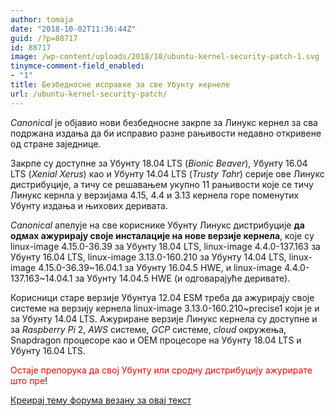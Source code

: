 ```yaml
---
author: tomaja
date: "2018-10-02T11:36:44Z"
guid: /?p=88717
id: 88717
image: /wp-content/uploads/2018/10/ubuntu-kernel-security-patch-1.svg
tinymce-comment-field_enabled:
- "1"
title: Безбедносне исправке за све Убунту кернеле
url: /ubuntu-kernel-security-patch/
---
```

_Canonical_ је објавио нови безбедносне закрпе за Линукс кернел за сва подржана издања да би исправио разне рањивости недавно откривене од стране заједнице.

Закрпе су доступне за Убунту 18.04 LTS (_Bionic Beaver_), Убунту 16.04 LTS (_Xenial Xerus_) као и Убунту 14.04 LTS (_Trusty Tahr_) серије ове Линукс дистрибуције, а тичу се решавањем укупно 11 рањивости које се тичу Линукс кернла у верзијама 4.15, 4.4 и 3.13 кернела горе поменутих Убунту издања и њихових деривата.

_Canonical_ апелује на све кориснике Убунту Линукс дистрибуције **да одмах ажурирају своје инсталације на нове верзије кернела**, које су linux-image 4.15.0-36.39 за Убунту 18.04 LTS, linux-image 4.4.0-137.163 за Убунту 16.04 LTS, linux-image 3.13.0-160.210 за Убунту 14.04 LTS, linux-image 4.15.0-36.39~16.04.1 за Убунту 16.04.5 HWE, и linux-image 4.4.0-137.163~14.04.1 за Убунту 14.04.5 HWE (и одговарајуће деривате).

Корисници старе верзије Убунтуа 12.04 ESM треба да ажурирају своје системе на верзију кернела linux-image 3.13.0-160.210~precise1 који је и за Убунту 14.04 LTS. Ажуриране верзије Линукс кернела су доступне и за _Raspberry Pi_ 2, _AWS_ системе, _GCP_ системе, _cloud_ окружења, Snapdragon процесоре као и OEM процесоре на Убунту 18.04 LTS и Убунту 16.04 LTS.

<span style="color: #ff0000;">Остаје препорука да свој Убунту или сродну дистрибуцију ажурирате што пре</span>!

[Креирај тему форума везану за овај текст](https://linuxo.org/nova-tema-na-forumu/?se_pid=88717)